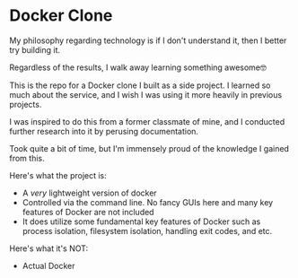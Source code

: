# Docker Clone

My philosophy regarding technology is if I don't understand it, then I better try building it. 

Regardless of the results, I walk away learning something awesome🤓

This is the repo for a Docker clone I built as a side project. 
I learned so much about the service, and I wish I was using it more heavily in previous projects. 

I was inspired to do this from a former classmate of mine, and I conducted further research into it by perusing documentation.

Took quite a bit of time, but I'm immensely proud of the knowledge I gained from this. 

Here's what the project is:
 
 - A *very* lightweight version of docker
 - Controlled via the command line. No fancy GUIs here and many key features of Docker are not included
 - It does utilize some fundamental key features of Docker such as process isolation, 
   filesystem isolation, handling exit codes, and etc.

Here's what it's NOT:
 - Actual Docker
